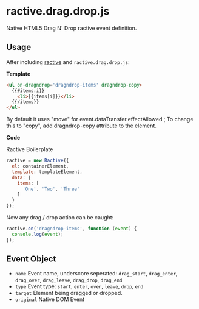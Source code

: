# ractive.drag.drop.js

Native HTML5 Drag N' Drop ractive event definition.

## Usage

After including [ractive](https://github.com/Rich-Harris/Ractive) and `ractive.drag.drop.js`:

**Template**

```html
<ul on-dragndrop='dragndrop-items' dragndrop-copy>
  {{#items:i}}
    <li>{{items[i]}}</li>
  {{/items}}
</ul>
```   

By default it uses "move" for event.dataTransfer.effectAllowed ; To change this to "copy", add dragndrop-copy attribute to the element.

**Code**

Ractive Boilerplate

```js
ractive = new Ractive({
  el: containerElement,
  template: templateElement,
  data: {
    items: [
      'One', 'Two', 'Three'
    ]
  }
});
```

Now any drag / drop action can be caught:

```js
ractive.on('dragndrop-items', function (event) {
  console.log(event);
});
```

## Event Object

- `name` Event name, underscore seperated: `drag_start`, `drag_enter`, `drag_over`, `drag_leave`, `drag_drop`, `drag_end`
- `type` Event type: `start`, `enter`, `over`, `leave`, `drop`, `end`
- `target` Element being dragged or dropped.
- `original` Native DOM Event
